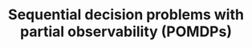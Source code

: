 ---
layout: chapter
title: "Sequential decision problems with partial observability (POMDPs)"
description: Mathematical framework, implementation in WebPPL, Gridworld and restaurants example, bandit problems.
status: stub
---